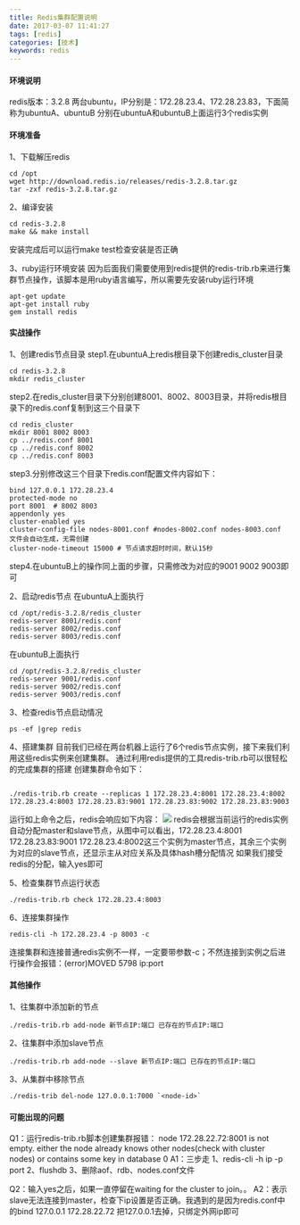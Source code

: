 ```yaml
---
title: Redis集群配置说明
date: 2017-03-07 11:41:27
tags: [redis]
categories: [技术]
keywords: redis
---
```


#### 环境说明 ####
redis版本：3.2.8
两台ubuntu，IP分别是：172.28.23.4、172.28.23.83，下面简称为ubuntuA、ubuntuB
分别在ubuntuA和ubuntuB上面运行3个redis实例

#### 环境准备 ####
1、下载解压redis
~~~shell
cd /opt
wget http://download.redis.io/releases/redis-3.2.8.tar.gz
tar -zxf redis-3.2.8.tar.gz
~~~

2、编译安装
~~~
cd redis-3.2.8
make && make install
~~~
安装完成后可以运行make test检查安装是否正确

3、ruby运行环境安装
因为后面我们需要使用到redis提供的redis-trib.rb来进行集群节点操作，该脚本是用ruby语言编写，所以需要先安装ruby运行环境
~~~
apt-get update
apt-get install ruby
gem install redis
~~~

<!--more-->

#### 实战操作 ####

1、创建redis节点目录
step1.在ubuntuA上redis根目录下创建redis_cluster目录
~~~
cd redis-3.2.8
mkdir redis_cluster
~~~

step2.在redis_cluster目录下分别创建8001、8002、8003目录，并将redis根目录下的redis.conf复制到这三个目录下
~~~
cd redis_cluster
mkdir 8001 8002 8003
cp ../redis.conf 8001
cp ../redis.conf 8002
cp ../redis.conf 8003
~~~

step3.分别修改这三个目录下redis.conf配置文件内容如下：
~~~
bind 127.0.0.1 172.28.23.4
protected-mode no
port 8001  # 8002 8003
appendonly yes
cluster-enabled yes
cluster-config-file nodes-8001.conf #nodes-8002.conf nodes-8003.conf 文件会自动生成，无需创建
cluster-node-timeout 15000 # 节点请求超时时间，默认15秒
~~~

step4.在ubuntuB上的操作同上面的步骤，只需修改为对应的9001 9002 9003即可

2、启动redis节点
在ubuntuA上面执行
~~~
cd /opt/redis-3.2.8/redis_cluster
redis-server 8001/redis.conf
redis-server 8002/redis.conf
redis-server 8003/redis.conf
~~~

在ubuntuB上面执行
~~~
cd /opt/redis-3.2.8/redis_cluster
redis-server 9001/redis.conf
redis-server 9002/redis.conf
redis-server 9003/redis.conf
~~~

3、检查redis节点启动情况
~~~
ps -ef |grep redis
~~~

4、搭建集群
目前我们已经在两台机器上运行了6个redis节点实例，接下来我们利用这些redis实例来创建集群。
通过利用redis提供的工具redis-trib.rb可以很轻松的完成集群的搭建
创建集群命令如下：
~~~

./redis-trib.rb create --replicas 1 172.28.23.4:8001 172.28.23.4:8002 172.28.23.4:8003 172.28.23.83:9001 172.28.23.83:9002 172.28.23.83:9003

~~~

运行如上命令之后，redis会响应如下内容：
![](http://7xqlat.com1.z0.glb.clouddn.com/redis-create-cluster-01.png)
redis会根据当前运行的redis实例自动分配master和slave节点，从图中可以看出，172.28.23.4:8001 172.28.23.83:9001 172.28.23.4:8002这三个实例为master节点，其余三个实例为对应的slave节点，还显示主从对应关系及具体hash槽分配情况
如果我们接受redis的分配，输入yes即可

5、检查集群节点运行状态
~~~
./redis-trib.rb check 172.28.23.4:8003
~~~

6、连接集群操作
~~~
redis-cli -h 172.28.23.4 -p 8003 -c
~~~
连接集群和连接普通redis实例不一样，一定要带参数-c；不然连接到实例之后进行操作会报错：(error)MOVED 5798 ip:port



#### 其他操作 ####
1、往集群中添加新的节点
~~~
./redis-trib.rb add-node 新节点IP:端口 已存在的节点IP:端口
~~~

2、往集群中添加slave节点
~~~
./redis-trib.rb add-node --slave 新节点IP:端口 已存在的节点IP:端口
~~~

3、从集群中移除节点
~~~
./redis-trib del-node 127.0.0.1:7000 `<node-id>`
~~~

#### 可能出现的问题 ####
Q1：运行redis-trib.rb脚本创建集群报错：
node 172.28.22.72:8001 is not empty. either the node already knows other nodes(check with cluster nodes) or contains some key in database 0
A1：三步走
1、redis-cli -h ip -p port
2、flushdb
3、删除aof、rdb、nodes.conf文件

Q2：输入yes之后，如果一直停留在waiting for the cluster to join。。
A2：表示slave无法连接到master，检查下ip设置是否正确。我遇到的是因为redis.conf中的bind 127.0.0.1 172.28.22.72 把127.0.0.1去掉，只绑定外网ip即可
